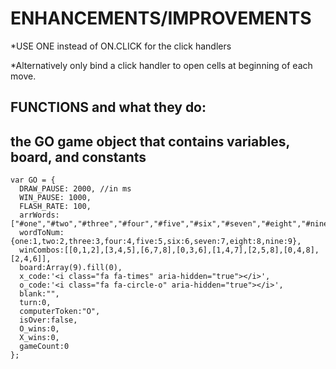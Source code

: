 # ENHANCEMENTS/IMPROVEMENTS

*USE ONE instead of ON.CLICK for the click handlers

*Alternatively only bind a click handler to open cells at beginning of each move.

## FUNCTIONS and what they do:

## the GO game object that contains variables, board, and constants
```
var GO = {
  DRAW_PAUSE: 2000, //in ms
  WIN_PAUSE: 1000,
  FLASH_RATE: 100,
  arrWords:["#one","#two","#three","#four","#five","#six","#seven","#eight","#nine"],
  wordToNum:{one:1,two:2,three:3,four:4,five:5,six:6,seven:7,eight:8,nine:9},
  winCombos:[[0,1,2],[3,4,5],[6,7,8],[0,3,6],[1,4,7],[2,5,8],[0,4,8],[2,4,6]],
  board:Array(9).fill(0),
  x_code:'<i class="fa fa-times" aria-hidden="true"></i>',
  o_code:'<i class="fa fa-circle-o" aria-hidden="true"></i>',
  blank:"",
  turn:0,
  computerToken:"O",
  isOver:false,
  O_wins:0,
  X_wins:0,
  gameCount:0
};
```